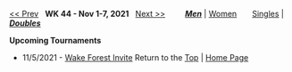 <a name="top"></a>[<< Prev](men_doubles_2143.md) &nbsp; **WK 44 - Nov 1-7, 2021** &nbsp; [Next >>](men_doubles_2145.md) &nbsp;&nbsp;&nbsp;&nbsp;&nbsp;&nbsp;&nbsp; [***Men***](./men_doubles_2144.md) &#124; [Women](./women_doubles_2144.md) &nbsp;&nbsp;&nbsp;&nbsp;&nbsp; [Singles](./men_singles_2144.md) &#124; [***Doubles***](./men_doubles_2144.md)

**Upcoming Tournaments**  
- 11/5/2021 - <a href="https://colleges.wearecollegetennis.com/competitions/WakeForestUniversityM/Tournaments/Overview/CDBF110F-C481-4F40-9B58-54D68D17F9A2" target="_blank">Wake Forest Invite</a>
Return to the [Top](#top) &#124; [Home Page](../../index.md)